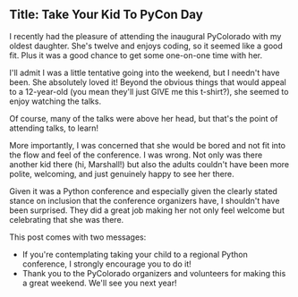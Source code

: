 Title: Take Your Kid To PyCon Day
-----------------------

I recently had the pleasure of attending the inaugural PyColorado with my oldest daughter.  She's twelve and enjoys coding, so it seemed like a good fit.  Plus it was a good chance to get some one-on-one time with her.

I'll admit I was a little tentative going into the weekend, but I needn't have been. She absolutely loved it! Beyond the obvious things that would appeal to a 12-year-old (you mean they'll just GIVE me this t-shirt?), she seemed to enjoy watching the talks.

Of course, many of the talks were above her head, but that's the point of attending talks, to learn!

More importantly, I was concerned that she would be bored and not fit into the flow and feel of the conference.  I was wrong.  Not only was there another kid there (hi, Marshall!) but also the adults couldn't have been more polite, welcoming, and just genuinely happy to see her there.

Given it was a Python conference and especially given the clearly stated stance on inclusion that the conference organizers have, I shouldn't have been surprised. They did a great job making her not only feel welcome but celebrating that she was there.

This post comes with two messages:

* If you're contemplating taking your child to a regional Python conference, I strongly encourage you to do it!
* Thank you to the PyColorado organizers and volunteers for making this a great weekend.  We'll see you next year!
